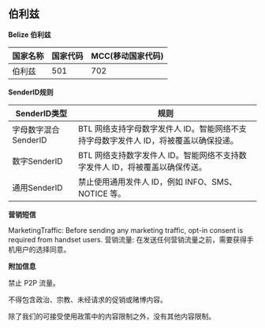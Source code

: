 ## 伯利兹

__Belize   伯利兹__

| 国家名称 | 国家代码 | MCC(移动国家代码) |
|------|------|-------------|
| 伯利兹  | 501  | 702         |

__SenderID规则__

| SenderID类型     | 规则                                              |
|----------------|-------------------------------------------------|
| 字母数字混合SenderID | BTL 网络支持字母数字发件人 ID。智能网络不支持字母数字发件人 ID，将被覆盖以确保投递。 |
| 数字SenderID     | BTL 网络支持数字发件人 ID。智能网络不支持数字发件人 ID，将被覆盖以确保传送。     |
| 通用SenderID     | 禁止使用通用发件人 ID，例如 INFO、SMS、NOTICE 等。              |


__营销短信__

MarketingTraffic: Before sending any marketing traffic, opt-in consent is required from handset users.
营销流量: 在发送任何营销流量之前，需要获得手机用户的选择同意。

__附加信息__

禁止 P2P 流量。

不得包含政治、宗教、未经请求的促销或赌博内容。

除了我们的可接受使用政策中的内容限制之外，没有其他内容限制。

